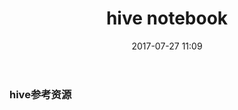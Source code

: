 ﻿---
layout: "post"
title: hive notebook
date: "2017-07-27 11:09"
category: hive
tags: regular expression
comments: true
---

### hive参考资源

